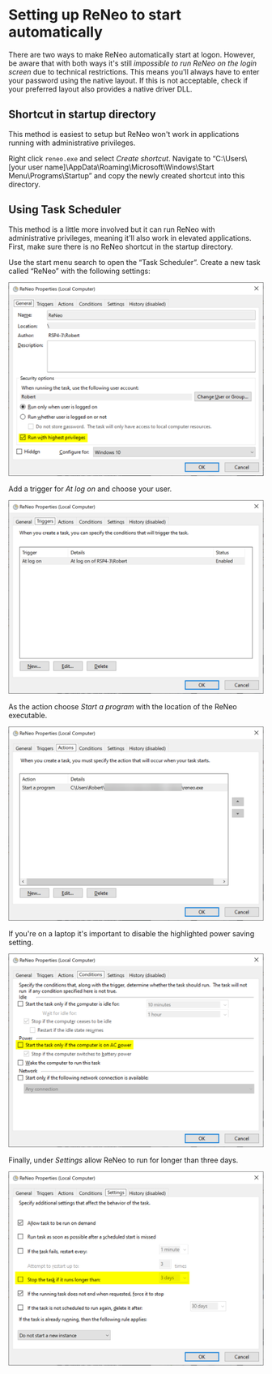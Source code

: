 # Setting up ReNeo to start automatically

There are two ways to make ReNeo automatically start at logon. However, be aware that with both ways it's still *impossible to run ReNeo on the login screen* due to technical restrictions. This means you'll always have to enter your password using the native layout. If this is not acceptable, check if your preferred layout also provides a native driver DLL.

## Shortcut in startup directory

This method is easiest to setup but ReNeo won't work in applications running with administrative privileges.

Right click `reneo.exe` and select *Create shortcut*. Navigate to “C:\\Users\\[your user name]\\AppData\\Roaming\\Microsoft\\Windows\\Start Menu\\Programs\\Startup” and copy the newly created shortcut into this directory.

## Using Task Scheduler

This method is a little more involved but it can run ReNeo with administrative privileges, meaning it'll also work in elevated applications. First, make sure there is no ReNeo shortcut in the startup directory.

Use the start menu search to open the “Task Scheduler”. Create a new task called “ReNeo” with the following settings:

![Task Scheduler general tab](task_scheduler_general.png "Task Scheduler general tab")

Add a trigger for *At log on* and choose your user.

![Task Scheduler trigger tab](task_scheduler_triggers.png "Task Scheduler trigger tab")

As the action choose *Start a program* with the location of the ReNeo executable.

![Task Scheduler actions tab](task_scheduler_actions.png "Task Scheduler actions tab")

If you're on a laptop it's important to disable the highlighted power saving setting.

![Task Scheduler conditions tab](task_scheduler_conditions.png "Task Scheduler conditions tab")

Finally, under *Settings* allow ReNeo to run for longer than three days.

![Task Scheduler settings tab](task_scheduler_settings.png "Task Scheduler settings tab")